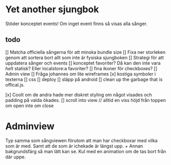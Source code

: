 # Yet another sjungbok

Stöder konceptet events! Om inget event finns så visas alla sånger.

## todo

[] Matcha officiella sångerna för att minska bundle size
[] Fixa ner storleken genom att sortera bort allt som inte är fysiska sjungboken
[] Strategi för att uppdatera sånger och events
[] konceptet favoriter? Då kan den inte vara _helt_ statisk? Eller localstore:a favoriter?
[] fina ikoner för checkboxes?
[] Admin view
[] Fråga johannes om lite wireframes
[x] kostiga symboler i texterna
[] css
[] deploy
[] släpp på android
[] clean up the garbage that is offical.js.

[x] Coolt om de andra hade mer diskret styling om något visades och padding på valda ökades.
[] scroll into view // alltid en viss höjd från toppen om open inte om close

# Adminview

Typ samma som sångviewen förutom att man har checkboxar med vilka som är med. Samt att de som är ichekade är längst upp. + Annan bakgrundsfärg så man lätt kan se. Kul med en animation om de tas bort från där uppe.
